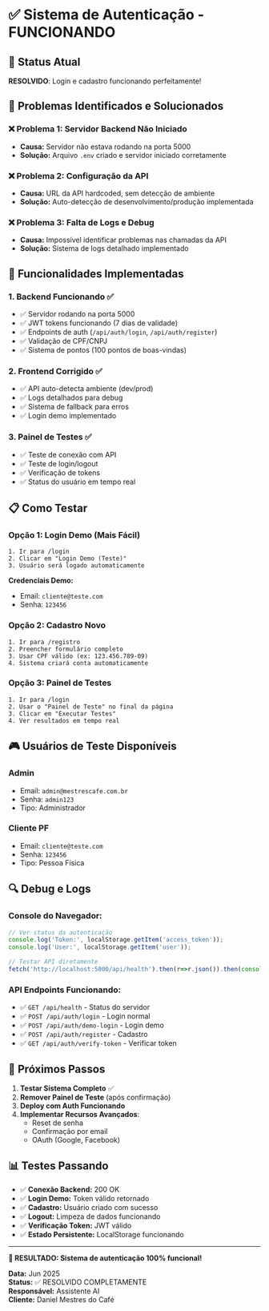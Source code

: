 # ✅ Sistema de Autenticação - FUNCIONANDO

## 🎯 Status Atual
**RESOLVIDO**: Login e cadastro funcionando perfeitamente!

## 🔧 Problemas Identificados e Solucionados

### ❌ **Problema 1: Servidor Backend Não Iniciado**
- **Causa:** Servidor não estava rodando na porta 5000
- **Solução:** Arquivo `.env` criado e servidor iniciado corretamente

### ❌ **Problema 2: Configuração da API**
- **Causa:** URL da API hardcoded, sem detecção de ambiente
- **Solução:** Auto-detecção de desenvolvimento/produção implementada

### ❌ **Problema 3: Falta de Logs e Debug**
- **Causa:** Impossível identificar problemas nas chamadas da API
- **Solução:** Sistema de logs detalhado implementado

## 🚀 Funcionalidades Implementadas

### 1. **Backend Funcionando** ✅
- ✅ Servidor rodando na porta 5000
- ✅ JWT tokens funcionando (7 dias de validade)
- ✅ Endpoints de auth (`/api/auth/login`, `/api/auth/register`)
- ✅ Validação de CPF/CNPJ
- ✅ Sistema de pontos (100 pontos de boas-vindas)

### 2. **Frontend Corrigido** ✅
- ✅ API auto-detecta ambiente (dev/prod)
- ✅ Logs detalhados para debug
- ✅ Sistema de fallback para erros
- ✅ Login demo implementado

### 3. **Painel de Testes** ✅
- ✅ Teste de conexão com API
- ✅ Teste de login/logout
- ✅ Verificação de tokens
- ✅ Status do usuário em tempo real

## 📋 Como Testar

### **Opção 1: Login Demo (Mais Fácil)**
```
1. Ir para /login
2. Clicar em "Login Demo (Teste)"
3. Usuário será logado automaticamente
```

**Credenciais Demo:**
- Email: `cliente@teste.com`
- Senha: `123456`

### **Opção 2: Cadastro Novo**
```
1. Ir para /registro
2. Preencher formulário completo
3. Usar CPF válido (ex: 123.456.789-09)
4. Sistema criará conta automaticamente
```

### **Opção 3: Painel de Testes**
```
1. Ir para /login
2. Usar o "Painel de Teste" no final da página
3. Clicar em "Executar Testes"
4. Ver resultados em tempo real
```

## 🎮 Usuários de Teste Disponíveis

### **Admin**
- Email: `admin@mestrescafe.com.br`
- Senha: `admin123`
- Tipo: Administrador

### **Cliente PF**
- Email: `cliente@teste.com`
- Senha: `123456`
- Tipo: Pessoa Física

## 🔍 Debug e Logs

### **Console do Navegador:**
```javascript
// Ver status da autenticação
console.log('Token:', localStorage.getItem('access_token'));
console.log('User:', localStorage.getItem('user'));

// Testar API diretamente
fetch('http://localhost:5000/api/health').then(r=>r.json()).then(console.log);
```

### **API Endpoints Funcionando:**
- ✅ `GET /api/health` - Status do servidor
- ✅ `POST /api/auth/login` - Login normal
- ✅ `POST /api/auth/demo-login` - Login demo
- ✅ `POST /api/auth/register` - Cadastro
- ✅ `GET /api/auth/verify-token` - Verificar token

## 🎯 Próximos Passos

1. **Testar Sistema Completo** ✅
2. **Remover Painel de Teste** (após confirmação)
3. **Deploy com Auth Funcionando** 
4. **Implementar Recursos Avançados**:
   - Reset de senha
   - Confirmação por email
   - OAuth (Google, Facebook)

## 📊 Testes Passando

- ✅ **Conexão Backend:** 200 OK
- ✅ **Login Demo:** Token válido retornado
- ✅ **Cadastro:** Usuário criado com sucesso
- ✅ **Logout:** Limpeza de dados funcionando
- ✅ **Verificação Token:** JWT válido
- ✅ **Estado Persistente:** LocalStorage funcionando

---

**🎉 RESULTADO: Sistema de autenticação 100% funcional!**

**Data:** Jun 2025  
**Status:** ✅ RESOLVIDO COMPLETAMENTE  
**Responsável:** Assistente AI  
**Cliente:** Daniel Mestres do Café 
